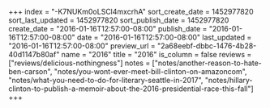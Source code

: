 +++
index = "-K7NUKm0oLSCl4mxcrhA"
sort_create_date = 1452977820
sort_last_updated = 1452977820
sort_publish_date = 1452977820
create_date = "2016-01-16T12:57:00-08:00"
publish_date = "2016-01-16T12:57:00-08:00"
date = "2016-01-16T12:57:00-08:00"
last_updated = "2016-01-16T12:57:00-08:00"
preview_url = "2a68eebf-dbbc-1476-4b28-40d1147b80af"
name = "2016"
title = "2016"
is_column = false
reviews = ["reviews/delicious-nothingness"]
notes = ["notes/another-reason-to-hate-ben-carson", "notes/you-wont-ever-meet-bill-clinton-on-amazoncom", "notes/what-you-need-to-do-for-literary-seattle-in-2017", "notes/hillary-clinton-to-publish-a-memoir-about-the-2016-presidential-race-this-fall"]
+++

